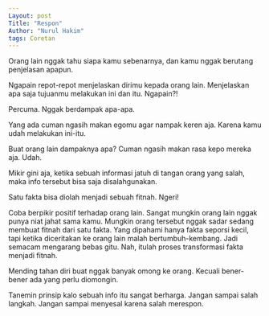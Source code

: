 ```yaml
---
Layout: post
Title: "Respon"
Author: "Nurul Hakim"
tags: Coretan
---
```


Orang lain nggak tahu siapa kamu sebenarnya, dan kamu nggak berutang penjelasan apapun.

Ngapain repot-repot menjelaskan dirimu kepada orang lain. Menjelaskan apa saja tujuanmu melakukan ini dan itu. Ngapain?!

Percuma. Nggak berdampak apa-apa.

Yang ada cuman ngasih makan egomu agar nampak keren aja. Karena kamu udah melakukan ini-itu.

Buat orang lain dampaknya apa?
Cuman ngasih makan rasa kepo mereka aja. Udah.

Mikir gini aja, ketika sebuah informasi jatuh di tangan orang yang salah, maka info tersebut bisa saja disalahgunakan.

Satu fakta bisa diolah menjadi sebuah fitnah. Ngeri!

Coba berpikir positif terhadap orang lain. Sangat mungkin orang lain nggak punya niat jahat sama kamu. Mungkin orang tersebut nggak sadar sedang membuat fitnah dari satu fakta. Yang dipahami hanya fakta seporsi kecil, tapi ketika diceritakan ke orang lain malah bertumbuh-kembang. Jadi semacam mengarang bebas gitu. Nah, itulah proses transformasi fakta menjadi fitnah.

Mending tahan diri buat nggak banyak omong ke orang. Kecuali bener-bener ada yang perlu diomongin.

Tanemin prinsip kalo sebuah info itu sangat berharga. Jangan sampai salah langkah. Jangan sampai menyesal karena salah merespon.
